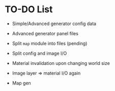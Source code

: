 # TO-DO List

- Simple/Advanced generator config data
- Advanced generator panel files
- Split `map` module into files (pending)
- Split config and image I/O
- Material invalidation upon changing world size
- Image layer => material I/O again

- Map gen
